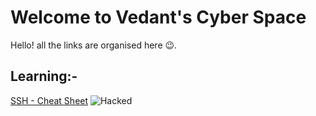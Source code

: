 # Welcome to Vedant's Cyber Space

Hello! all the links are organised here :wink:.

## Learning:-

[SSH - Cheat Sheet](https://www.marcobehler.com/guides/ssh-cheat-sheet)
![Hacked](https://www.flaticon.com/premium-icon/hacked_2100921?term=hacks&page=1&position=3&page=1&position=3&related_id=2100921&origin=search)
